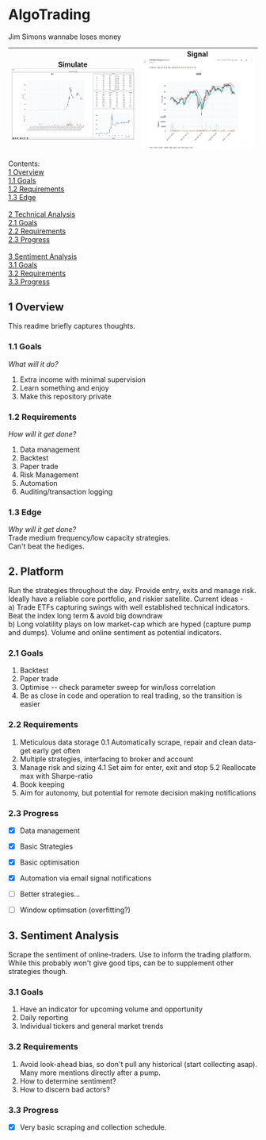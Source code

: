 # AlgoTrading
 Jim Simons wannabe loses money
 
| Simulate![VideoBlocks](History/examplesimulation.JPG?raw=true) | Signal![VideoBlocks](History/examplesignal.JPG?raw=true) |
|:---:|:---:|

Contents:\
[1 Overview](#1-overview)\
[1.1 Goals](#11-goals)\
[1.2 Requirements](#12-requirements)\
[1.3 Edge](#13-edge)\
\
[2 Technical Analysis](#2-platform)\
[2.1 Goals](#21-goals)\
[2.2 Requirements](#22-requirements)\
[2.3 Progress](#23-progress)\
\
[3 Sentiment Analysis](#3-sentiment-analysis)\
[3.1 Goals](#31-goals)\
[3.2 Requirements](#32-requirements)\
[3.3 Progress](#33-progress)
 

## 1 Overview
This readme briefly captures thoughts.

### 1.1 Goals
*What will it do?*
1. Extra income with minimal supervision
2. Learn something and enjoy
3. Make this repository private 

### 1.2 Requirements
*How will it get done?*
1. Data management
2. Backtest
4. Paper trade
5. Risk Management
6. Automation
7. Auditing/transaction logging

### 1.3 Edge
*Why will it get done?*\
Trade medium frequency/low capacity strategies.\
Can't beat the hediges. 


## 2. Platform
Run the strategies throughout the day. Provide entry, exits and manage risk.
Ideally have a reliable core portfolio, and riskier satellite. Current ideas - \
a) Trade ETFs capturing swings with well established technical indicators. Beat the index long term & avoid big downdraw \
b) Long volatility plays on low market-cap which are hyped (capture pump and dumps). Volume and online sentiment as potential indicators. 


### 2.1 Goals
1. Backtest
2. Paper trade
3. Optimise -- check parameter sweep for win/loss correlation
4. Be as close in code and operation to real trading, so the transition is easier

### 2.2 Requirements
1. Meticulous data storage
0.1 Automatically scrape, repair and clean data- get early get often
2. Multiple strategies, interfacing to broker and account
3. Manage risk and sizing
4.1 Set aim for enter, exit and stop
5.2 Reallocate max with Sharpe-ratio
6. Book keeping
7. Aim for autonomy, but potential for remote decision making notifications

### 2.3 Progress
- [x] Data management 
- [x] Basic Strategies
- [x] Basic optimisation
- [x] Automation via email signal notifications
- [ ] Better strategies...
- [ ] Window optimsation (overfitting?)


## 3. Sentiment Analysis
Scrape the sentiment of online-traders. 
Use to inform the trading platform.
While this probably won't give good tips, can be to supplement other strategies though.

### 3.1 Goals
1. Have an indicator for upcoming volume and opportunity
2. Daily reporting
3. Individual tickers and general market trends

### 3.2 Requirements
1. Avoid look-ahead bias, so don't pull any historical (start collecting asap). Many more mentions directly after a pump.
2. How to determine sentiment? 
3. How to discern bad actors?

### 3.3 Progress
- [x] Very basic scraping and collection schedule.

